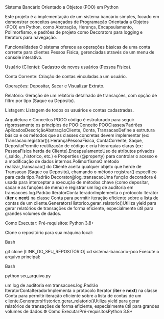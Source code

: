 Sistema Bancário Orientado a Objetos (POO) em Python

Este projeto é a implementação de um sistema bancário simples, focado em demonstrar conceitos avançados de Programação Orientada a Objetos (POO) em Python, como Abstração, Herança, Encapsulamento, Polimorfismo, e padrões de projeto como Decorators para logging e Iterators para navegação.

Funcionalidades
O sistema oferece as operações básicas de uma conta corrente para clientes Pessoa Física, gerenciadas através de um menu de console interativo.

Usuário (Cliente): Cadastro de novos usuários (Pessoa Física).

Conta Corrente: Criação de contas vinculadas a um usuário.

Operações: Depositar, Sacar e Visualizar Extrato.

Relatório: Geração de um relatório detalhado de transações, com opção de filtro por tipo (Saque ou Depósito).

Listagem: Listagem de todos os usuários e contas cadastradas.

Arquitetura e Conceitos POOO código é estruturado para seguir rigorosamente os princípios de POO:Conceito POOClasses/Padrões AplicadosDescriçãoAbstraçãoCliente, Conta, TransacaoDefine a estrutura básica e os métodos que as classes concretas devem implementar (ex: Transacao.registrar()).HerançaPessoaFisica, ContaCorrente, Saque, DepositoPermite reutilização de código e cria hierarquias claras (ex: PessoaFisica herda de Cliente).EncapsulamentoUso de atributos privados (_saldo, _historico, etc.) e Properties (@property) para controlar o acesso e a modificação de dados internos.PolimorfismoO método realizar_transacao() do Cliente aceita qualquer objeto que herde de Transacao (Saque ou Deposito), chamando o método registrar() específico para cada tipo.Padrão Decorator@log_transacaoUma função decoradora é usada para interceptar a execução de métodos chave (como depositar, sacar e as funções de menu) e registrar um log de auditoria em transacoes.log.Padrão IteratorContaIteradorImplementa o protocolo Iterator (__iter__ e __next__) na classe Conta para permitir iteração eficiente sobre a lista de contas de um cliente.GeneratorsHistorico.gerar_relatorio()Utiliza yield para gerar relatórios de transações de forma eficiente, especialmente útil para grandes volumes de dados.

Como Executar: 
Pré-requisitos:
Python 3.8+

Clone o repositório para sua máquina local:

Bash

git clone [LINK_DO_SEU_REPOSITÓRIO]
cd sistema-bancario-poo
Execute o arquivo principal:

Bash

python seu_arquivo.py










um log de auditoria em transacoes.log.Padrão IteratorContaIteradorImplementa o protocolo Iterator (__iter__ e __next__) na classe Conta para permitir iteração eficiente sobre a lista de contas de um cliente.GeneratorsHistorico.gerar_relatorio()Utiliza yield para gerar relatórios de transações de forma eficiente, especialmente útil para grandes volumes de dados.⚙️ Como ExecutarPré-requisitosPython 3.8+

